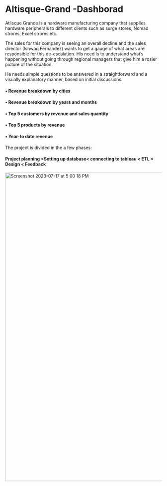 # Altisque-Grand -Dashborad
Atlisque Grande is a hardware manufacturing company that supplies hardware peripherals to different clients such as surge stores, Nomad strores, Excel strores etc. 

The sales for this company is seeing an overall decline and the sales director (Ishwaq Fernandez) wants to get a gauge of what areas are responsible for this de-escalation. 
His need is to understand what’s happening without going through regional managers that give him a rosier picture of the situation.

He needs simple questions to be answered in a straightforward and a visually explanatory manner, based on initial discussions.

#### •	Revenue breakdown by cities

#### •	Revenue breakdown by years and months 

#### •	Top 5 customers by revenue and sales quantity

#### •	Top 5 products by revenue

#### •	Year-to date revenue

The project is divided in the a few phases:
#### Project planning <Setting up database< connecting to tableau < ETL < Design < Feedback
<img width="990" alt="Screenshot 2023-07-17 at 5 00 18 PM" src="https://github.com/bluebarrete/Altisque-grand--dashboard-project/assets/42550664/6cabeffb-20df-47aa-b79c-c65a80ece930">
